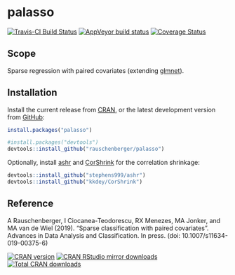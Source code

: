 palasso
================

<!-- Modify xxx.Rmd, not xxx.md! -->

[![Travis-CI Build
Status](https://travis-ci.org/rauschenberger/palasso.svg)](https://travis-ci.org/rauschenberger/palasso)
[![AppVeyor build
status](https://ci.appveyor.com/api/projects/status/github/rauschenberger/palasso?svg=true)](https://ci.appveyor.com/project/rauschenberger/palasso)
[![Coverage
Status](https://codecov.io/github/rauschenberger/palasso/coverage.svg?branch=master)](https://codecov.io/github/rauschenberger/palasso)

## Scope

Sparse regression with paired covariates (extending
[glmnet](https://CRAN.R-project.org/package=glmnet)).

## Installation

Install the current release from
[CRAN](https://CRAN.R-project.org/package=palasso), or the latest
development version from
[GitHub](https://github.com/rauschenberger/palasso):

``` r
install.packages("palasso")
```

``` r
#install.packages("devtools")
devtools::install_github("rauschenberger/palasso")
```

Optionally, install [ashr](https://github.com/stephens999/ashr) and
[CorShrink](https://github.com/kkdey/CorShrink) for the correlation
shrinkage:

``` r
devtools::install_github("stephens999/ashr")
devtools::install_github("kkdey/CorShrink")
```

## Reference

A Rauschenberger, I Ciocanea-Teodorescu, RX Menezes, MA Jonker, and MA
van de Wiel (2019). “Sparse classification with paired covariates”.
Advances in Data Analysis and Classification. In press. (doi:
10.1007/s11634-019-00375-6)

[![CRAN
version](https://www.r-pkg.org/badges/version/palasso)](https://CRAN.R-project.org/package=palasso)
[![CRAN RStudio mirror
downloads](https://cranlogs.r-pkg.org/badges/palasso)](https://CRAN.R-project.org/package=palasso)
[![Total CRAN
downloads](https://cranlogs.r-pkg.org/badges/grand-total/palasso)](https://CRAN.R-project.org/package=palasso)
